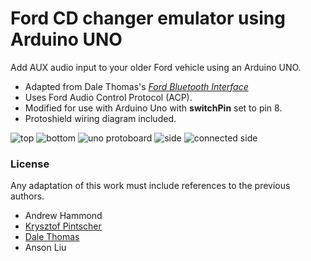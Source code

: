 # Ford CD changer emulator using Arduino UNO

Add AUX audio input to your older Ford vehicle using an Arduino UNO. 

  - Adapted from Dale Thomas's [*Ford Bluetooth Interface*](http://www.instructables.com/id/Ford-Bluetooth-Interface-Control-phone-with-stock-/)
  - Uses Ford Audio Control Protocol (ACP).
  - Modified for use with Arduino Uno with **switchPin** set to pin 8.
  - Protoshield wiring diagram included. 

![top](https://raw.githubusercontent.com/ansonl/fordacp-aux/master/Resources/top.jpg) ![bottom](https://raw.githubusercontent.com/ansonl/fordacp-aux/master/Resources/bottom.jpg)
![uno protoboard](https://raw.githubusercontent.com/ansonl/fordacp-aux/master/Resources/uno-protoboard.png)
![side](https://raw.githubusercontent.com/ansonl/fordacp-aux/master/Resources/side.jpg) ![connected side](https://raw.githubusercontent.com/ansonl/fordacp-aux/master/Resources/connected-side.jpg)

### License

Any adaptation of this work must include references to the previous authors. 

  - Andrew Hammond
  - [Krysztof Pintscher](http://www.instructables.com/id/Ford-CD-Emulator-Arduino-Mega/)
  - [Dale Thomas](http://www.instructables.com/id/Ford-Bluetooth-Interface-Control-phone-with-stock-/)
  - Anson Liu